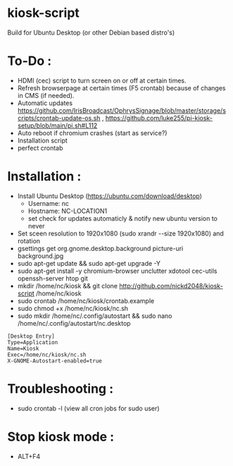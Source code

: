# kiosk-script
Build for Ubuntu Desktop (or other Debian based distro's)

# To-Do :
- HDMI (cec) script to turn screen on or off at certain times.
- Refresh browserpage at certain times (F5 crontab) because of changes in CMS (if needed).
- Automatic updates https://github.com/IrisBroadcast/OphrysSignage/blob/master/storage/scripts/crontab-update-os.sh , https://github.com/luke255/pi-kiosk-setup/blob/main/pi.sh#L112
- Auto reboot if chromium crashes (start as service?)
- Installation script
- perfect crontab

# Installation :
- Install Ubuntu Desktop (https://ubuntu.com/download/desktop)
  - Username: nc
  - Hostname: NC-LOCATION1
  - set check for updates automaticly & notify new ubuntu version to never
- Set sceen resolution to 1920x1080 (sudo xrandr --size 1920x1080) and rotation
- gsettings get org.gnome.desktop.background picture-uri background.jpg
- sudo apt-get update && sudo apt-get upgrade -Y
- sudo apt-get install -y chromium-browser unclutter xdotool cec-utils openssh-server htop git
- mkdir /home/nc/kiosk && git clone http://github.com/nickd2048/kiosk-script /home/nc/kiosk
- sudo crontab /home/nc/kiosk/crontab.example
- sudo chmod +x /home/nc/kiosk/nc.sh
- sudo mkdir /home/nc/.config/autostart && sudo nano /home/nc/.config/autostart/nc.desktop
```
[Desktop Entry]
Type=Application
Name=Kiosk
Exec=/home/nc/kiosk/nc.sh
X-GNOME-Autostart-enabled=true
```

# Troubleshooting :
- sudo crontab -l (view all cron jobs for sudo user)

# Stop kiosk mode :
- ALT+F4
